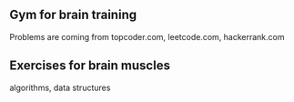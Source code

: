 ## Gym for brain training
Problems are coming from topcoder.com, leetcode.com, hackerrank.com

## Exercises for brain muscles  
algorithms, data structures
